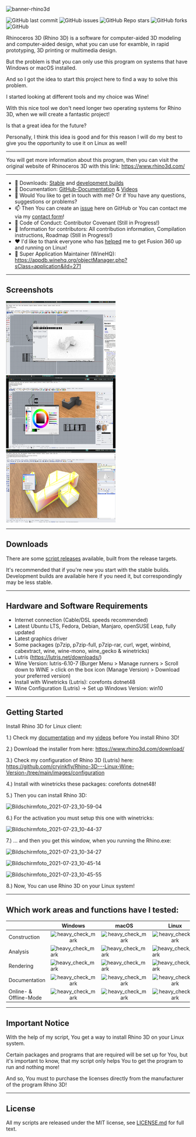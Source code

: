 ![banner-rhino3d](https://user-images.githubusercontent.com/79079633/127899705-4f3d5846-d85a-48a7-8eaa-37b1d3ea619d.png)

![GitHub last commit](https://img.shields.io/github/last-commit/cryinkfly/Rhino-3D---Linux-Wine-Version-?style=for-the-badge)
![GitHub issues](https://img.shields.io/github/issues-raw/cryinkfly/Rhino-3D---Linux-Wine-Version-?style=for-the-badge)
![GitHub Repo stars](https://img.shields.io/github/stars/cryinkfly/Rhino-3D---Linux-Wine-Version-?style=for-the-badge)
![GitHub forks](https://img.shields.io/github/forks/cryinkfly/Rhino-3D---Linux-Wine-Version-?style=for-the-badge)
![GitHub](https://img.shields.io/github/license/cryinkfly/Rhino-3D---Linux-Wine-Version-?style=for-the-badge)

Rhinoceros 3D (Rhino 3D) is a software for computer-aided 3D modeling and computer-aided design, what you can use for examble, in rapid prototyping, 3D printing or multimedia design.

But the problem is that you can only use this program on systems that have Windows or macOS installed.

And so I got the idea to start this project here to find a way to solve this problem. 

I started looking at different tools and my choice was Wine! 

With this nice tool we don't need longer two operating systems for Rhino 3D, when we will create a fantastic project! 

Is that a great idea for the future?

Personally, I think this idea is good and for this reason I will do my best to give you the opportunity to use it on Linux as well!

---

You will get more information about this program, then you can visit the original website of Rhinoceros 3D with this link: https://www.rhino3d.com/

---

  - 📂 Downloads: [Stable](https://github.com/cryinkfly/Rhino-3D---Linux-Wine-Version-/tree/main/scripts/stable-branch) and [development builds](https://github.com/cryinkfly/Rhino-3D---Linux-Wine-Version-/tree/main/scripts/development-branch)
  - 📔 Documentation: [GitHub-Documentation](https://github.com/cryinkfly/Rhino-3D---Linux-Wine-Version-/wiki/Documentation) & [Videos](https://www.youtube.com/watch?v=xVgswrL7BVo&list=PLzwMdS5iu_BKebzY2Ne3mGYrGi8YQWjfD)
  - 💬 Would You like to get in touch with me? Or if You have any questions, suggestions or problems?
  - 📫 Then You can create an [issue](https://github.com/cryinkfly/Rhino-3D---Linux-Wine-Version-/issues) here on GitHub or You can contact me via my [contact form](https://cryinkfly.com/contact/)!
  - 📜 Code of Conduct: Contributor Covenant (Still in Progress!)
  - 📖 Information for contributors: All contribution information, Compilation instructions, Roadmap (Still in Progress!)
  - ❤️ I'd like to thank everyone who has [helped](https://github.com/cryinkfly/Rhino-3D---Linux-Wine-Version-/blob/main/COMMUNITY.md) me to get Fusion 360 up and running on Linux!
  - 🍷 Super Application Maintainer (WineHQ): https://appdb.winehq.org/objectManager.php?sClass=application&iId=271

---

## Screenshots
<div>
<img src="https://github.com/cryinkfly/Rhino-3D---Linux-Wine-Version-/blob/main/images/rendering/rendering-progress.png" width="300px" height="200px">
<img src="https://github.com/cryinkfly/Rhino-3D---Linux-Wine-Version-/blob/main/images/rendering/rendering_set_up_color.png" width="300px" height="200px">
</div>
<div>
<img src="https://github.com/cryinkfly/Rhino-3D---Linux-Wine-Version-/blob/main/images/analysis/thickness%20_analysis.png" width="300px" height="200px">
</div>

---

## Downloads

There are some [script releases](https://github.com/cryinkfly/Rhino-3D---Linux-Wine-Version-/tree/main/scripts) available, built from the release targets.

It's recommended that if you're new you start with the stable builds. Development builds are available here if you need it, but correspondingly may be less stable.

---

## Hardware and Software Requirements

- Internet connection (Cable/DSL speeds recommended)
- Latest Ubuntu LTS, Fedora, Debian, Manjaro, openSUSE Leap, fully updated
- Latest graphics driver
- Some packages (p7zip, p7zip-full, p7zip-rar, curl, wget, winbind, cabextract, wine, wine-mono, wine_gecko & winetricks)
- Lutris (https://lutris.net/downloads/)
- Wine Version: lutris-6.10-7 (Burger Menu > Manage runners > Scroll down to WINE > click on the box icon (Manage Version) > Download your preferred version)
- Install with Winetricks (Lutris): corefonts dotnet48
- Wine Configuration (Lutris) -> Set up Windows Version: win10

---

## Getting Started

Install Rhino 3D for Linux client:


1.) Check my [documentation](https://github.com/cryinkfly/Rhino-3D---Linux-Wine-Version-/wiki/Documentation) and my [videos](https://www.youtube.com/watch?v=xVgswrL7BVo&list=PLzwMdS5iu_BKebzY2Ne3mGYrGi8YQWjfD) before You install Rhino 3D!

2.) Download the installer from here: https://www.rhino3d.com/download/

3.) Check my configuration of Rhino 3D (Lutris) here: https://github.com/cryinkfly/Rhino-3D---Linux-Wine-Version-/tree/main/images/configuration

4.) Install with winetricks these packages: corefonts dotnet48!

5.) Then you can install Rhino 3D:

![Bildschirmfoto_2021-07-23_10-59-04](https://user-images.githubusercontent.com/79079633/126760588-fa8722e7-c9ab-4870-91a3-e6a5cec06454.png)

6.) For the activation you must setup this one with winetricks:

![Bildschirmfoto_2021-07-23_10-44-37](https://user-images.githubusercontent.com/79079633/126760853-f9fa2b0b-5d35-43fd-82dc-927d5947e5b6.png)


7.) ... and then you get this window, when you running the Rhino.exe:

![Bildschirmfoto_2021-07-23_10-34-27](https://user-images.githubusercontent.com/79079633/126759101-dfce00de-3ce7-4dce-bed0-1d7ede7919f8.png)

![Bildschirmfoto_2021-07-23_10-45-14](https://user-images.githubusercontent.com/79079633/126759197-6efa87a8-7a58-423b-b1a1-4cc675652ff1.png)

![Bildschirmfoto_2021-07-23_10-45-55](https://user-images.githubusercontent.com/79079633/126759305-f7555687-96f5-46b0-b79a-a1ac498e999a.png)


8.) Now, You can use Rhino 3D on your Linux system!

---

## Which work areas and functions have I tested:

<table>
<thead>
<tr>
<th></th>
<th>Windows</th>
<th>macOS</th>
<th>Linux</th>
</tr>
</thead>
<tbody>
<tr>
<td>Construction</td>
<td style="text-align: center;"><g-emoji class="g-emoji" alias="heavy_check_mark" fallback-src="https://github.githubassets.com/images/icons/emoji/unicode/2714.png"><img class="emoji" alt="heavy_check_mark" src="https://github.githubassets.com/images/icons/emoji/unicode/2714.png" width="20" height="20"></g-emoji></td>
<td style="text-align: center;"><g-emoji class="g-emoji" alias="heavy_check_mark" fallback-src="https://github.githubassets.com/images/icons/emoji/unicode/2714.png"><img class="emoji" alt="heavy_check_mark" src="https://github.githubassets.com/images/icons/emoji/unicode/2714.png" width="20" height="20"></g-emoji></td>
<td style="text-align: center;"><g-emoji class="g-emoji" alias="heavy_check_mark" fallback-src="https://github.githubassets.com/images/icons/emoji/unicode/2714.png"><img class="emoji" alt="heavy_check_mark" src="https://github.githubassets.com/images/icons/emoji/unicode/2714.png" width="20" height="20"></g-emoji></td>
<tr>
<td>Analysis</td>
<td><g-emoji class="g-emoji" alias="heavy_check_mark" fallback-src="https://github.githubassets.com/images/icons/emoji/unicode/2714.png"><img class="emoji" alt="heavy_check_mark" src="https://github.githubassets.com/images/icons/emoji/unicode/2714.png" width="20" height="20"></g-emoji></td>
<td><g-emoji class="g-emoji" alias="heavy_check_mark" fallback-src="https://github.githubassets.com/images/icons/emoji/unicode/2714.png"><img class="emoji" alt="heavy_check_mark" src="https://github.githubassets.com/images/icons/emoji/unicode/2714.png" width="20" height="20"></g-emoji></td>
<td><g-emoji class="g-emoji" alias="heavy_check_mark" fallback-src="https://github.githubassets.com/images/icons/emoji/unicode/2714.png"><img class="emoji" alt="heavy_check_mark" src="https://github.githubassets.com/images/icons/emoji/unicode/2714.png" width="20" height="20"></g-emoji></td>
</tr>
<tr>
<td>Rendering</td>
<td><g-emoji class="g-emoji" alias="heavy_check_mark" fallback-src="https://github.githubassets.com/images/icons/emoji/unicode/2714.png"><img class="emoji" alt="heavy_check_mark" src="https://github.githubassets.com/images/icons/emoji/unicode/2714.png" width="20" height="20"></g-emoji></td>
<td><g-emoji class="g-emoji" alias="heavy_check_mark" fallback-src="https://github.githubassets.com/images/icons/emoji/unicode/2714.png"><img class="emoji" alt="heavy_check_mark" src="https://github.githubassets.com/images/icons/emoji/unicode/2714.png" width="20" height="20"></g-emoji></td>
<td><g-emoji class="g-emoji" alias="heavy_check_mark" fallback-src="https://github.githubassets.com/images/icons/emoji/unicode/2714.png"><img class="emoji" alt="heavy_check_mark" src="https://github.githubassets.com/images/icons/emoji/unicode/2714.png" width="20" height="20"></g-emoji></td>
</tr>
<tr>
<td>Documentation</td>
<td style="text-align: center;"><g-emoji class="g-emoji" alias="heavy_check_mark" fallback-src="https://github.githubassets.com/images/icons/emoji/unicode/2714.png"><img class="emoji" alt="heavy_check_mark" src="https://github.githubassets.com/images/icons/emoji/unicode/2714.png" width="20" height="20"></g-emoji></td>
<td style="text-align: center;"><g-emoji class="g-emoji" alias="heavy_check_mark" fallback-src="https://github.githubassets.com/images/icons/emoji/unicode/2714.png"><img class="emoji" alt="heavy_check_mark" src="https://github.githubassets.com/images/icons/emoji/unicode/2714.png" width="20" height="20"></g-emoji></td>
<td style="text-align: center;"><g-emoji class="g-emoji" alias="heavy_check_mark" fallback-src="https://github.githubassets.com/images/icons/emoji/unicode/2714.png"><img class="emoji" alt="heavy_check_mark" src="https://github.githubassets.com/images/icons/emoji/unicode/2714.png" width="20" height="20"></g-emoji></td>
</tr>
<tr>
<td>Online- & Offline-Mode</td>
<td style="text-align: center;"><g-emoji class="g-emoji" alias="heavy_check_mark" fallback-src="https://github.githubassets.com/images/icons/emoji/unicode/2714.png"><img class="emoji" alt="heavy_check_mark" src="https://github.githubassets.com/images/icons/emoji/unicode/2714.png" width="20" height="20"></g-emoji></td>
<td style="text-align: center;"><g-emoji class="g-emoji" alias="heavy_check_mark" fallback-src="https://github.githubassets.com/images/icons/emoji/unicode/2714.png"><img class="emoji" alt="heavy_check_mark" src="https://github.githubassets.com/images/icons/emoji/unicode/2714.png" width="20" height="20"></g-emoji></td>
<td style="text-align: center;"><g-emoji class="g-emoji" alias="heavy_check_mark" fallback-src="https://github.githubassets.com/images/icons/emoji/unicode/2714.png"><img class="emoji" alt="heavy_check_mark" src="https://github.githubassets.com/images/icons/emoji/unicode/2714.png" width="20" height="20"></g-emoji></td>
</tr>
</tbody>
</table>

---

## Important Notice

With the help of my script, You get a way to install Rhino 3D on your Linux system. 

Certain packages and programs that are required will be set up for You, but it's important to know, that my script only helps You to get the program to run and nothing more! 

And so, You must to purchase the licenses directly from the manufacturer of the program Rhino 3D!

---

## License

All my scripts are released under the MIT license, see [LICENSE.md](https://github.com/cryinkfly/Rhino-3D---Linux-Wine-Version-/blob/main/LICENSE.md) for full text.
